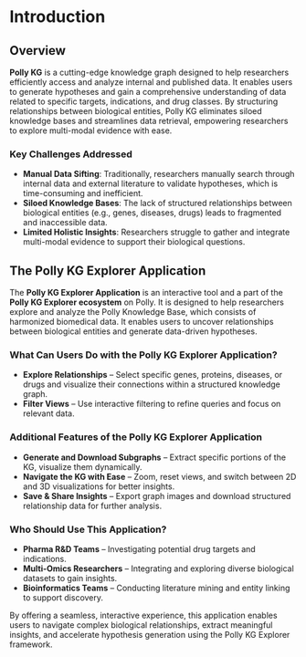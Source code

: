 # Introduction

## Overview

**Polly KG** is a cutting-edge knowledge graph designed to help researchers efficiently access and analyze internal and published data. It enables users to generate hypotheses and gain a comprehensive understanding of data related to specific targets, indications, and drug classes. By structuring relationships between biological entities, Polly KG eliminates siloed knowledge bases and streamlines data retrieval, empowering researchers to explore multi-modal evidence with ease.

### Key Challenges Addressed

- **Manual Data Sifting**: Traditionally, researchers manually search through internal data and external literature to validate hypotheses, which is time-consuming and inefficient.
- **Siloed Knowledge Bases**: The lack of structured relationships between biological entities (e.g., genes, diseases, drugs) leads to fragmented and inaccessible data.
- **Limited Holistic Insights**: Researchers struggle to gather and integrate multi-modal evidence to support their biological questions.


## The Polly KG Explorer Application

The **Polly KG Explorer Application** is an interactive tool and a part of the **Polly KG Explorer ecosystem** on Polly. It is designed to help researchers explore and analyze the Polly Knowledge Base, which consists of harmonized biomedical data. It enables users to uncover relationships between biological entities and generate data-driven hypotheses.

### What Can Users Do with the Polly KG Explorer Application?

- **Explore Relationships** – Select specific genes, proteins, diseases, or drugs and visualize their connections within a structured knowledge graph.
- **Filter Views** – Use interactive filtering to refine queries and focus on relevant data.

### Additional Features of the Polly KG Explorer Application

- **Generate and Download Subgraphs** – Extract specific portions of the KG, visualize them dynamically.
- **Navigate the KG with Ease** – Zoom, reset views, and switch between 2D and 3D visualizations for better insights.
- **Save & Share Insights** – Export graph images and download structured relationship data for further analysis.

### Who Should Use This Application?

- **Pharma R&D Teams** – Investigating potential drug targets and indications.
- **Multi-Omics Researchers** – Integrating and exploring diverse biological datasets to gain insights.
- **Bioinformatics Teams** – Conducting literature mining and entity linking to support discovery.

By offering a seamless, interactive experience, this application enables users to navigate complex biological relationships, extract meaningful insights, and accelerate hypothesis generation using the Polly KG Explorer framework.
